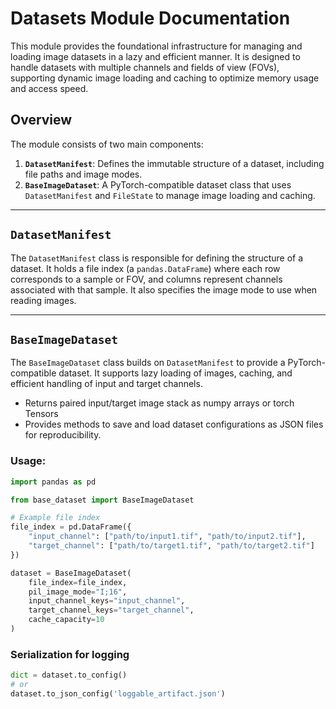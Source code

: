 # Datasets Module Documentation

This module provides the foundational infrastructure for managing and loading image datasets in a lazy and efficient manner. 
It is designed to handle datasets with multiple channels and fields of view (FOVs), supporting dynamic image loading and caching to optimize memory usage and access speed.

## Overview

The module consists of two main components:

1. **`DatasetManifest`**: Defines the immutable structure of a dataset, including file paths and image modes.
2. **`BaseImageDataset`**: A PyTorch-compatible dataset class that uses `DatasetManifest` and `FileState` to manage image loading and caching.

---

## `DatasetManifest`

The `DatasetManifest` class is responsible for defining the structure of a dataset. 
It holds a file index (a `pandas.DataFrame`) where each row corresponds to a sample or FOV, and columns represent channels associated with that sample. 
It also specifies the image mode to use when reading images.

---

## `BaseImageDataset`

The `BaseImageDataset` class builds on `DatasetManifest` to provide a PyTorch-compatible dataset. 
It supports lazy loading of images, caching, and efficient handling of input and target channels.
- Returns paired input/target image stack as numpy arrays or torch Tensors 
- Provides methods to save and load dataset configurations as JSON files for reproducibility.

### Usage:

```python
import pandas as pd

from base_dataset import BaseImageDataset

# Example file index
file_index = pd.DataFrame({
    "input_channel": ["path/to/input1.tif", "path/to/input2.tif"],
    "target_channel": ["path/to/target1.tif", "path/to/target2.tif"]
})

dataset = BaseImageDataset(
    file_index=file_index,
    pil_image_mode="I;16",
    input_channel_keys="input_channel",
    target_channel_keys="target_channel",
    cache_capacity=10
)
```
### Serialization for logging
```python
dict = dataset.to_config()
# or
dataset.to_json_config('loggable_artifact.json')
```
